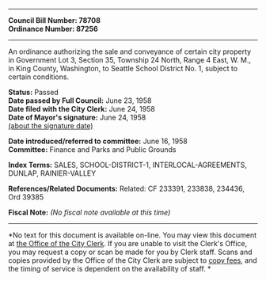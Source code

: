 * * * * *  
  
**Council Bill Number: [](#h0)[](#h2)78708**   
**Ordinance Number: 87256**  
  
* * * * *  
  
An ordinance authorizing the sale and conveyance of certain city property in Government Lot 3, Section 35, Township 24 North, Range 4 East, W. M., in King County, Washington, to Seattle School District No. 1, subject to certain conditions.  
  
**Status:** Passed   
**Date passed by Full Council:** June 23, 1958   
**Date filed with the City Clerk:** June 24, 1958   
**Date of Mayor's signature:** June 24, 1958   
[(about the signature date)](/~public/approvaldate.htm)   
  
  
**Date introduced/referred to committee:** June 16, 1958   
**Committee:** Finance and Parks and Public Grounds   
  
**Index Terms:** SALES, SCHOOL-DISTRICT-1, INTERLOCAL-AGREEMENTS, DUNLAP, RAINIER-VALLEY  
  
**References/Related Documents:** Related: CF 233391, 233838, 234436, Ord 39385  
  
**Fiscal Note:** *(No fiscal note available at this time)*  
  
* * * * *  
  
*No text for this document is available on-line. You may view this document at [the Office of the City Clerk](http://www.seattle.gov/leg/clerk/contactUs.htm). If you are unable to visit the Clerk's Office, you may request a copy or scan be made for you by Clerk staff. Scans and copies provided by the Office of the City Clerk are subject to [copy fees](http://clerk.seattle.gov/~public/clerkfees.htm), and the timing of service is dependent on the availability of staff. *  
  
  
